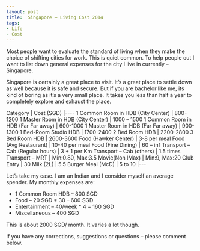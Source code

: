 ```yaml
---
layout: post
title:  Singapore – Living Cost 2014
tags:
- Life
- Cost
---
```


Most people want to evaluate the standard of living when they make the choice of shifting cities for work.
This is quiet common. To help people out I want to list down general expenses for the city I live in currently – Singapore.  

Singapore is certainly a great place to visit. It’s a great place to settle down as well because it is safe and secure. But if you are bachelor like me, its kind of boring as it’s a very small place. It takes you less than half a year to completely explore and exhaust the place.  

Category |	Cost (SGD)
|----
1 Common Room in HDB (City Center)	| 800-1200
1 Master Room in HDB (City Center)	| 1000 – 1500
1 Common Room in HDB (Far Far away)	| 600-1000
1 Master Room in HDB (Far Far away)	| 900-1300
1 Bed-Room Studio HDB	| 1700-2400
2 Bed Room HDB	| 2200-2800
3 Bed Room HDB	| 2600-3600
Food (Hawker Center)	| 3-8 per meal
Food (Avg Restaurant)	| 10-40 per meal
Food (Fine Dining)	| 60 – inf
Transport – Cab (Regular hours)	| 3 + 1 per Km
Transport – Cab (others)	| 1.5 times
Transport – MRT	| Min:0.80, Max:3.5
Movie(Non IMax)	| Min:9, Max:20
Club Entry	| 30
Milk (2L)	| 5.5
Burger Meal (McD)	| 5 to 10
|---

Let’s take my case. I am an Indian and I consider myself an average spender. My monthly expenses are:

* 1 Common Room HDB – 800 SGD
* Food – 20 SGD * 30 – 600 SGD
* Entertainment – 40/week * 4 = 160 SGD
* Miscellaneous – 400 SGD

This is about 2000 SGD/ month. It varies a lot though.

If you have any corrections, suggestions or questions – please comment below.
